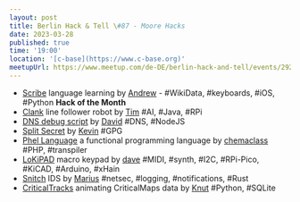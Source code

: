 ```yaml
---
layout: post
title: Berlin Hack & Tell \#87 - Moore Hacks
date: 2023-03-28
published: true
time: '19:00'
location: '[c-base](https://www.c-base.org)'
meetupUrl: https://www.meetup.com/de-DE/berlin-hack-and-tell/events/292379070
---
```


* [Scribe](https://github.com/scribe-org) language learning by [Andrew](https://github.com/andrewtavis) - #WikiData, #keyboards, #iOS, #Python **Hack of the Month**
* [Clank](https://github.com/steely-glint/clank2) line follower robot by [Tim](https://github.com/steely-glint) #AI, #Java, #RPi
* [DNS debug script](https://github.com/checkly/dns_debug_script) by [David](https://github.com/danielpaulus) #DNS, #NodeJS
* [Split Secret](https://github.com/kevinveenbirkenbach/split-secret) by [Kevin](https://github.com/kevinveenbirkenbach) #GPG
* [Phel Language](https://phel-lang.org) a functional programming language by [chemaclass](https://github.com/chemaclass) #PHP, #transpiler
* [LoKiPAD](https://github.com/davedarko/lokipad) macro keypad by [dave](https://github.com/davedarko) #MIDI, #synth, #I2C, #RPi-Pico, #KiCAD, #Arduino, #xHain
* [Snitch](http://snitch.cool) IDS by [Marius](https://github.com/herrmuellerluedenscheid) #netsec, #logging, #notifications, #Rust
* [CriticalTracks](https://criticaltracks.k-nut.eu) animating CriticalMaps data by [Knut](https://gist.github.com/k-nut) #Python, #SQLite

